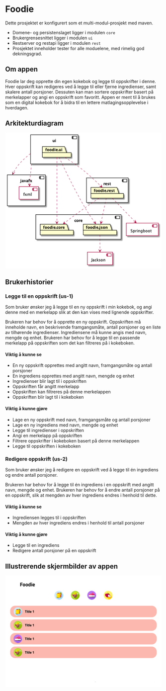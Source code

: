 # Foodie

Dette prosjektet er konfigurert som et multi-modul-prosjekt med maven. 
- Domene- og persistenslaget ligger i modulen `core`
- Brukergrensesnittet ligger i modulen `ui`
- Restserver og restapi ligger i modulen `rest`
- Prosjektet inneholder tester for alle moduelene, med rimelig god dekningsgrad.

## Om appen
Foodie lar deg opprette din egen kokebok og legge til oppskrifter i denne. Hver oppskrift kan redigeres ved å legge til eller fjerne ingredienser, samt skalere antall porsjoner. Dessuten kan man sortere oppskrifter basert på merkelapper og angi en oppskrift som favoritt. Appen er ment til å brukes som en digital kokebok for å bidra til en lettere matlagingsopplevelse i hverdagen. 

## Arkitekturdiagram

![Arkitektur](architecture.png)

## Brukerhistorier

### Legge til en oppskrift (us-1)

Som bruker ønsker jeg å legge til en ny oppskrift i min kokebok, og angi denne med en merkelapp slik at den kan vises med lignende oppskrifter.  

Brukeren har behov for å opprette en ny oppskrift. Oppskriften må inneholde navn, en beskrivende framgangsmåte, antall porsjoner og en liste av tilhørende ingredienser. Ingrediensene må kunne angis med navn, mengde og enhet. Brukeren har behov for å legge til en passende merkelapp på oppskriften som det kan filtreres på i kokeboken. 

#### Viktig å kunne se
- En ny oppskrift opprettes med angitt navn, framgangsmåte og antall porsjoner 
- En ingrediens opprettes med angitt navn, mengde og enhet
- Ingredienser blir lagt til i oppskriften
- Oppskriften får angitt merkelapp
- Oppskriften kan filtreres på denne merkelappen
- Oppskriften blir lagt til i kokeboken

#### Viktig å kunne gjøre
- Lage en ny oppskrift med navn, framgangsmåte og antall porsjoner
- Lage en ny ingrediens med navn, mengde og enhet
- Legge til ingredienser i oppskriften
- Angi en merkelapp på oppskriften
- Filtrere oppskrifter i kokeboken basert på denne merkelappen
- Legge til oppskriften i kokeboken


### Redigere oppskrift (us-2)

Som bruker ønsker jeg å redigere en oppskrift ved å legge til én ingrediens og endre antall porsjoner. 

Brukeren har behov for å legge til én ingrediens i en oppskrift med angitt navn, mengde og enhet. Brukeren har behov for å endre antall porsjoner på en oppskrift, slik at mengden av hver ingrediens endres i henhold til dette. 

#### Viktig å kunne se

- Ingrediensen legges til i oppskriften
- Mengden av hver ingrediens endres i henhold til antall porsjoner

#### Viktig å kunne gjøre

- Legge til en ingrediens
- Redigere antall porsjoner på en oppskrift 

## Illustrerende skjermbilder av appen
![kokebok](FoodieAppIllustration.png)
